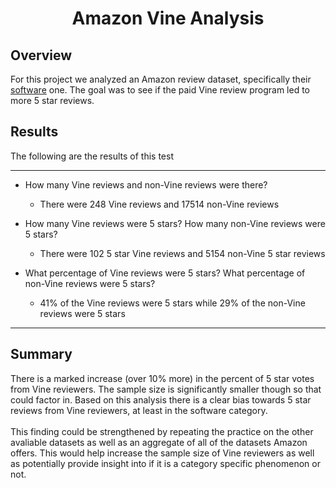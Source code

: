<h1 align=center> Amazon Vine Analysis </h1>

<h2> Overview </h2>

For this project we analyzed an Amazon review dataset, specifically their  [software](https://s3.amazonaws.com/amazon-reviews-pds/tsv/amazon_reviews_us_Software_v1_00.tsv.gz) one. The goal was to see if the paid Vine review program led to more 5 star reviews. 


<h2> Results </h2>
<p> The following are the results of this test</p>

***

* How many Vine reviews and non-Vine reviews were there?

  * There were 248 Vine reviews and 17514 non-Vine reviews
  
* How many Vine reviews were 5 stars? How many non-Vine reviews were 5 stars?

  * There were 102 5 star Vine reviews and 5154 non-Vine 5 star reviews
  
* What percentage of Vine reviews were 5 stars? What percentage of non-Vine reviews were 5 stars?

  * 41% of the Vine reviews were 5 stars while 29% of the non-Vine reviews were 5 stars 
  
***

<h2> Summary </h2>
<p> There is a marked increase (over 10% more) in the percent of 5 star votes from Vine reviewers. The sample size is significantly smaller though so that could factor in. Based on this analysis there is a clear bias towards 5 star reviews from Vine reviewers, at least in the software category. <br> <br> This finding could be strengthened by repeating the practice on the other avaliable datasets as well as an aggregate of all of the datasets Amazon offers. This would help increase the sample size of Vine reviewers as well as potentially provide insight into if it is a category specific phenomenon or not. </p>
